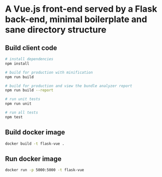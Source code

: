 # A Vue.js front-end served by a Flask back-end, minimal boilerplate and sane directory structure

## Build client code

``` bash
# install dependencies
npm install

# build for production with minification
npm run build

# build for production and view the bundle analyzer report
npm run build --report

# run unit tests
npm run unit

# run all tests
npm test
```

## Build docker image
``` bash
docker build -t flask-vue .
```

## Run docker image
``` bash
docker run -p 5000:5000 -t flask-vue
```
